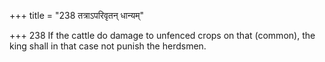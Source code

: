 +++
title = "238 तत्राऽपरिवृतन् धान्यम्"

+++
238	If the cattle do damage to unfenced crops on that (common), the king shall in that case not punish the herdsmen.